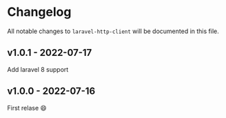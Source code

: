 # Changelog

All notable changes to `laravel-http-client` will be documented in this file.

## v1.0.1 - 2022-07-17

Add laravel 8 support

## v1.0.0 - 2022-07-16

First relase :smile:
